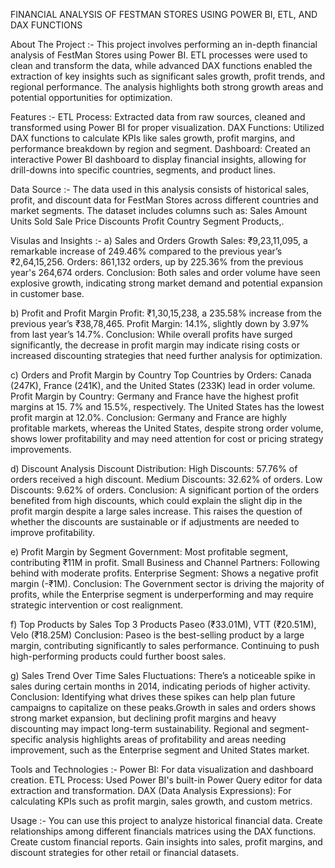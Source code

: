 FINANCIAL ANALYSIS OF FESTMAN STORES USING POWER BI, ETL, AND DAX FUNCTIONS

About The Project :-
This project involves performing an in-depth financial analysis of FestMan Stores using Power BI. 
ETL processes were used to clean and transform the data, while advanced DAX functions enabled the extraction of key insights such as significant sales growth, profit trends, and regional
performance. The analysis highlights both strong growth areas and potential opportunities for optimization.

Features :-
ETL Process: Extracted data from raw sources, cleaned and transformed using Power BI for proper visualization.
DAX Functions: Utilized DAX functions to calculate KPIs like sales growth, profit margins, and performance breakdown by region and segment.
Dashboard: Created an interactive Power BI dashboard to display financial insights, allowing for drill-downs into specific countries, segments, and product lines.

Data Source :-
The data used in this analysis consists of historical sales, profit, and discount data for FestMan Stores across different countries and market segments. The dataset includes columns
such as: Sales Amount Units Sold Sale Price Discounts Profit Country Segment Products,.

Visulas and Insights :-
a) Sales and Orders Growth
Sales: ₹9,23,11,095, a remarkable increase of 249.46% compared to the previous year’s ₹2,64,15,256. Orders: 861,132 orders, up by 225.36% from the previous year's 264,674 orders.
Conclusion: Both sales and order volume have seen explosive growth, indicating strong market demand and potential expansion in customer base.

b) Profit and Profit Margin
Profit: ₹1,30,15,238, a 235.58% increase from the previous year’s ₹38,78,465. Profit Margin: 14.1%, slightly down by 3.97% from last year’s 14.7%.
Conclusion: While overall profits have surged significantly, the decrease in profit margin may indicate rising costs or increased discounting strategies that need further analysis for
optimization.

c) Orders and Profit Margin by Country
Top Countries by Orders: Canada (247K), France (241K), and the United States (233K) lead in order volume. Profit Margin by Country: Germany and France have the highest profit margins at 15.
7% and 15.5%, respectively. The United States has the lowest profit margin at 12.0%.
Conclusion: Germany and France are highly profitable markets, whereas the United States, despite strong order volume, shows lower profitability and may need attention for cost or 
pricing strategy improvements.

d) Discount Analysis
Discount Distribution: High Discounts: 57.76% of orders received a high discount.
Medium Discounts: 32.62% of orders.
Low Discounts: 9.62% of orders.
Conclusion: A significant portion of the orders benefited from high discounts, which could explain the slight dip in the profit margin despite a large sales increase. This raises the 
question of whether the discounts are sustainable or if adjustments are needed to improve profitability.

e) Profit Margin by Segment
Government: Most profitable segment, contributing ₹11M in profit.
Small Business and Channel Partners: Following behind with moderate profits.
Enterprise Segment: Shows a negative profit margin (-₹1M).
Conclusion: The Government sector is driving the majority of profits, while the Enterprise segment is underperforming and may require strategic intervention or cost realignment.

f) Top Products by Sales Top 3 Products
Paseo (₹33.01M), VTT (₹20.51M), Velo (₹18.25M)
Conclusion: Paseo is the best-selling product by a large margin, contributing significantly to sales performance. Continuing to push high-performing products could further boost sales.

g) Sales Trend Over Time
Sales Fluctuations: There’s a noticeable spike in sales during certain months in 2014, indicating periods of higher activity.
Conclusion: Identifying what drives these spikes can help plan future campaigns to capitalize on these peaks.Growth in sales and orders shows strong market expansion, but declining profit
margins and heavy discounting may impact long-term sustainability. Regional and segment-specific analysis highlights areas of profitability and areas needing improvement, such as the 
Enterprise segment and United States market.

Tools and Technologies :-
Power BI: For data visualization and dashboard creation.
ETL Process: Used Power BI's built-in Power Query editor for data extraction and transformation.
DAX (Data Analysis Expressions): For calculating KPIs such as profit margin, sales growth, and custom metrics. 

Usage :-
You can use this project to analyze historical financial data. 
Create relationships among different financials matrices using the DAX functions. 
Create custom financial reports. 
Gain insights into sales, profit margins, and discount strategies for other retail or financial datasets.
